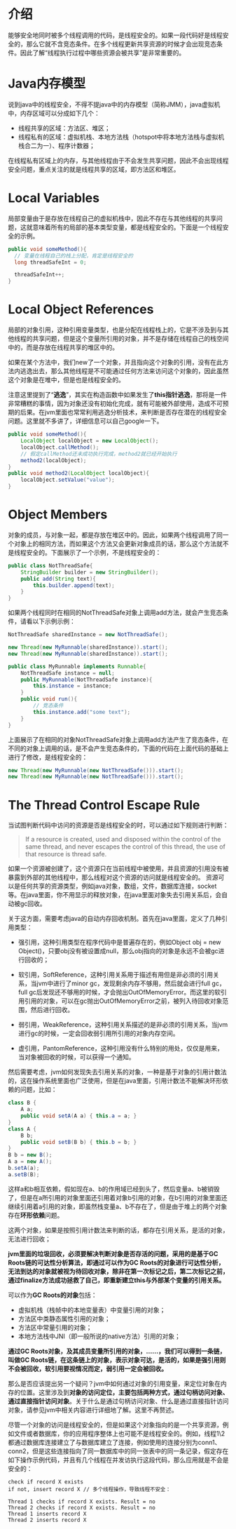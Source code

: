 # 介绍

能够安全地同时被多个线程调用的代码，是线程安全的。如果一段代码好是线程安全的，那么它就不含竞态条件。在多个线程更新共享资源的时候才会出现竞态条件。因此了解“线程执行过程中哪些资源会被共享”是非常重要的。

# Java内存模型

说到java中的线程安全，不得不提java中的内存模型（简称JMM），java虚拟机中，内存区域可以分成如下几个：

- 线程共享的区域：方法区、堆区；
- 线程私有的区域：虚拟机栈、本地方法栈（hotspot中将本地方法栈与虚拟机栈合二为一）、程序计数器；

在线程私有区域上的内存，与其他线程由于不会发生共享问题，因此不会出现线程安全问题，重点关注的就是线程共享的区域，即方法区和堆区。

# Local Variables

局部变量由于是存放在线程自己的虚拟机栈中，因此不存在与其他线程的共享问题，这就意味着所有的局部的基本类型变量，都是线程安全的。下面是一个线程安全的示例。

```java
public void someMethod(){
  // 变量在线程自己的栈上分配，肯定是线程安全的
  long threadSafeInt = 0;

  threadSafeInt++;
}
```

# Local Object References

局部的对象引用，这种引用变量类型，也是分配在线程栈上的，它是不涉及到与其他线程的共享问题，但是这个变量所引用的对象，并不是存储在线程自己的栈空间中的，而是存放在线程共享的堆区中的。

如果在某个方法中，我们new了一个对象，并且指向这个对象的引用，没有在此方法内逃逸出去，那么其他线程是不可能通过任何方法来访问这个对象的，因此虽然这个对象是在堆中，但是也是线程安全的。

注意这里提到了“**逃逸**”，其实在构造函数中如果发生了**this指针逃逸**，那将是一件非常糟糕的事情，因为对象还没有初始化完成，就有可能被外部使用，造成不可预期的后果。在jvm里面也常常利用逃逸分析技术，来判断是否存在潜在的线程安全问题。这里就不多讲了，详细信息可以自己google一下。

```java
public void someMethod(){
	LocalObject localObject = new LocalObject();
	localObject.callMethod();
    // 假定callMethod还未成功执行完成，method2就已经开始执行
	method2(localObject);
}  
public void method2(LocalObject localObject){   	
	localObject.setValue("value");
}
```

# Object Members

对象的成员，与对象一起，都是存放在堆区中的。因此，如果两个线程调用了同一个对象上的相同方法，而如果这个方法又会更新对象成员的话，那么这个方法就不是线程安全的。下面展示了一个示例，不是线程安全的：

```java
public class NotThreadSafe{     
	StringBuilder builder = new StringBuilder();
	public add(String text){
		this.builder.append(text);
	}
}
```

如果两个线程同时在相同的NotThreadSafe对象上调用add方法，就会产生竞态条件，请看以下示例示例：

```java
NotThreadSafe sharedInstance = new NotThreadSafe();

new Thread(new MyRunnable(sharedInstance)).start();
new Thread(new MyRunnable(sharedInstance)).start();

public class MyRunnable implements Runnable{
	NotThreadSafe instance = null;
	public MyRunnable(NotThreadSafe instance){
		this.instance = instance;
	}
	public void run(){     
		// 竞态条件     
		this.instance.add("some text");
	}
}
```

上面展示了在相同的对象NotThreadSafe对象上调用add方法产生了竞态条件，在不同的对象上调用的话，是不会产生竞态条件的，下面的代码在上面代码的基础上进行了修改，是线程安全的：

```java
new Thread(new MyRunnable(new NotThreadSafe())).start();
new Thread(new MyRunnable(new NotThreadSafe())).start();
```

# The Thread Control Escape Rule
当试图判断代码中访问的资源是否是线程安全的时，可以通过如下规则进行判断：

>If a resource is created, used and disposed within the control of the same thread, and never escapes the control of this thread, the use of that resource is thread safe.

如果一个资源被创建了，这个资源只在当前线程中被使用，并且资源的引用没有被暴露到外部的其他线程中，那么线程对这个资源的访问就是线程安全的。
资源可以是任何共享的资源类型，例如java对象，数组，文件，数据库连接，socket等。在java里面，你不用显示的释放对象，在java里面对象失去引用关系后，会自动被gc回收。

关于这方面，需要考虑java的自动内存回收机制。首先在java里面，定义了几种引用类型：
- 强引用，这种引用类型在程序代码中是普遍存在的，例如Object obj = new Object()，只要obj没有被设置成null，那么obj指向的对象是永远不会被gc进行回收的；

- 软引用，SoftReference，这种引用关系用于描述有用但是非必须的引用关系，当jvm中进行了minor gc，发现剩余内存不够用，然后就会进行full gc，full gc后发现还不够用的时候，才会抛出OutOfMemoryError。而这里的软引用引用的对象，可以在gc抛出OutOfMemoryError之前，被列入待回收对象范围，然后进行回收。

- 弱引用，WeakReference，这种引用关系描述的是非必须的引用关系，当jvm进行gc的时候，一定会回收弱引用所引用的对象内存空间。

- 虚引用，PantomReference，这种引用没有什么特别的用处，仅仅是用来，当对象被回收的时候，可以获得一个通知。

然后需要考虑，jvm如何发现失去引用关系的对象，一种是基于对象的引用计数法的，这在操作系统里面也广泛使用，但是在java里面，引用计数法不能解决环形依赖的问题，比如：

```java
class B {
    A a;
    public void setA(A a) { this.a = a; }
}
class A {
    B b;
    public void setB(B b) { this.b = b; }
}
B b = new B();
A a = new A();
b.setA(a);
a.setB(B);
```

这样a和b相互依赖，假如现在a、b的作用域已经到头了，然后变量a、b被销毁了，但是在a所引用的对象里面还引用着对象b引用的对象，在b引用的对象里面还继续引用着a引用的对象，即虽然栈变量a、b不存在了，但是由于堆上的两个对象存在**环形依赖**问题。

这两个对象，如果是按照引用计数法来判断的话，都存在引用关系，是活的对象，无法进行回收；

**jvm里面的垃圾回收，必须要解决判断对象是否存活的问题，采用的是基于GC Roots链的可达性分析算法，即通过可以作为GC Roots的对象进行可达性分析，无法到达的对象就被视为待回收对象，除非在第一次标记之后，第二次标记之前，通过finalize方法成功拯救了自己，即重新建立this与外部某个变量的引用关系。**

可以作为**GC Roots的对象**包括：

- 虚拟机栈（栈帧中的本地变量表）中变量引用的对象；
- 方法区中类静态属性引用的对象；
- 方法区中常量引用的对象；
- 本地方法栈中JNI（即一般所说的native方法）引用的对象；

**通过GC Roots对象，及其成员变量所引用的对象，……，我们可以得到一条链，叫做GC Roots链，在这条链上的对象，表示对象可达，是活的，如果是强引用则不会被回收，软引用要视情况而定，弱引用一定会被回收。**

那么是否应该提出另一个疑问？jvm中如何通过对象的引用变量，来定位对象在内存的位置。这里涉及到**对象的访问定位，主要包括两种方式，通过句柄访问对象、通过直接指针访问对象**。关于什么是通过句柄访问对象、什么是通过直接指针访问对象，请参见jvm中相关内容进行详细地了解。这里不再赘述。

尽管一个对象的访问是线程安全的，但是如果这个对象指向的是一个共享资源，例如文件或者数据库，你的应用程序整体上也可能不是线程安全的。例如，线程1\2都通过数据库连接建立了与数据库建立了连接，例如使用的连接分别为conn1、conn2，但是这些连接指向了同一数据库中的同一张表中的同一条记录，假定存在如下操作示例代码，并且有几个线程在并发访执行这段代码，那么应用就是不会是安全的：

```shell
check if record X exists
if not, insert record X // 多个线程操作，导致线程不安全：

Thread 1 checks if record X exists. Result = no
Thread 2 checks if record X exists. Result = no
Thread 1 inserts record X
Thread 2 inserts record X
```
